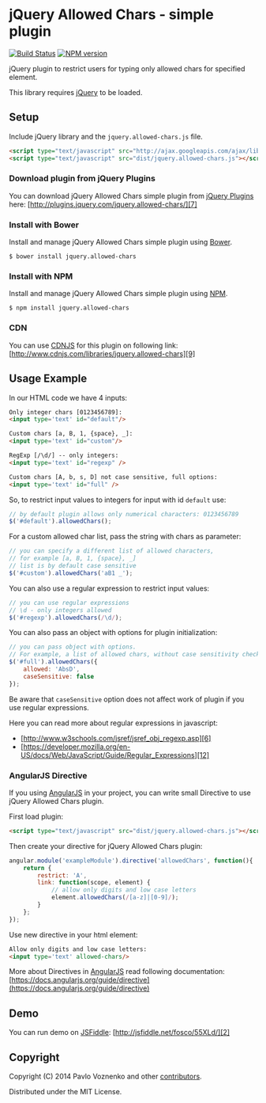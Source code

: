 # jQuery Allowed Chars - simple plugin

[![Build Status][13]][14]
[![NPM version](https://img.shields.io/npm/v/jquery.allowed-chars.svg)](https://www.npmjs.org/package/jquery.allowed-chars)

jQuery plugin to restrict users for typing only allowed chars for specified element.

This library requires [jQuery][1] to be loaded.

## Setup

Include  jQuery library and the `jquery.allowed-chars.js` file.

```html
<script type="text/javascript" src="http://ajax.googleapis.com/ajax/libs/jquery/1/jquery.min.js"></script>
<script type="text/javascript" src="dist/jquery.allowed-chars.js"></script>
```

### Download plugin from jQuery Plugins

You can download jQuery Allowed Chars simple plugin from [jQuery Plugins][8] here:
[http://plugins.jquery.com/jquery.allowed-chars/][7]

### Install with Bower

Install and manage jQuery Allowed Chars simple plugin using [Bower][4].

```
$ bower install jquery.allowed-chars
```

### Install with NPM

Install and manage jQuery Allowed Chars simple plugin using [NPM][5].

```
$ npm install jquery.allowed-chars
```

### CDN

You can use [CDNJS][10] for this plugin on following link:
[http://www.cdnjs.com/libraries/jquery.allowed-chars][9]

## Usage Example

In our HTML code we have 4 inputs:

```html
Only integer chars [0123456789]: 
<input type='text' id="default"/>

Custom chars [a, B, 1, {space}, _]: 
<input type='text' id="custom"/>

RegExp [/\d/] -- only integers: 
<input type='text' id="regexp" />

Custom chars [A, b, s, D] not case sensitive, full options: 
<input type='text' id="full" />
```

So, to restrict input values to integers for input with id `default` use:

```javascript
// by default plugin allows only numerical characters: 0123456789
$('#default').allowedChars();
```

For a custom allowed char list, pass the string with chars as parameter:

```javascript
// you can specify a different list of allowed characters,
// for example [a, B, 1, {space}, _]
// list is by default case sensitive
$('#custom').allowedChars('aB1 _');
```

You can also use a regular expression to restrict input values:

```javascript
// you can use regular expressions
// \d - only integers allowed
$('#regexp').allowedChars(/\d/);
```

You can also pass an object with options for plugin initialization:

```javascript
// you can pass object with options.
// For example, a list of allowed chars, without case sensitivity check
$('#full').allowedChars({
    allowed: 'AbsD',
    caseSensitive: false
});
```

Be aware that `caseSensitive` option does not affect work of plugin if you use regular expressions.

Here you can read more about regular expressions in javascript: 
* [http://www.w3schools.com/jsref/jsref_obj_regexp.asp][6]
* [https://developer.mozilla.org/en-US/docs/Web/JavaScript/Guide/Regular_Expressions][12]

### AngularJS Directive

If you using [AngularJS](https://angularjs.org/) in your project, you can write small Directive to use jQuery Allowed Chars plugin.

First load plugin:

```html
<script type="text/javascript" src="dist/jquery.allowed-chars.js"></script>
```

Then create your directive for jQuery Allowed Chars plugin:

```javascript
angular.module('exampleModule').directive('allowedChars', function(){
    return {
        restrict: 'A',
        link: function(scope, element) {
            // allow only digits and low case letters
            element.allowedChars(/[a-z]|[0-9]/);
        }
    };
});
```

Use new directive in your html element:

```html
Allow only digits and low case letters:
<input type='text' allowed-chars/>
```

More about Directives in [AngularJS](https://angularjs.org/) read following documentation: [https://docs.angularjs.org/guide/directive](https://docs.angularjs.org/guide/directive)

## Demo

You can run demo on [JSFiddle][3]: [http://jsfiddle.net/fosco/55XLd/][2]

## Copyright

Copyright (C) 2014 Pavlo Voznenko and other [contributors][11].

Distributed under the MIT License.

[1]: http://jquery.com/
[2]: http://jsfiddle.net/fosco/55XLd/
[3]: http://jsfiddle.net/
[4]: http://bower.io/
[5]: https://www.npmjs.org/
[6]: http://www.w3schools.com/jsref/jsref_obj_regexp.asp
[7]: http://plugins.jquery.com/jquery.allowed-chars/
[8]: http://plugins.jquery.com/
[9]: http://www.cdnjs.com/libraries/jquery.allowed-chars
[10]: http://www.cdnjs.com/
[11]: https://github.com/pvoznenko/jquery-allowed-chars-simple-plugin/graphs/contributors
[12]: https://developer.mozilla.org/en-US/docs/Web/JavaScript/Guide/Regular_Expressions
[13]: https://travis-ci.org/pvoznenko/jquery-allowed-chars-simple-plugin.svg
[14]: https://travis-ci.org/pvoznenko/jquery-allowed-chars-simple-plugin
